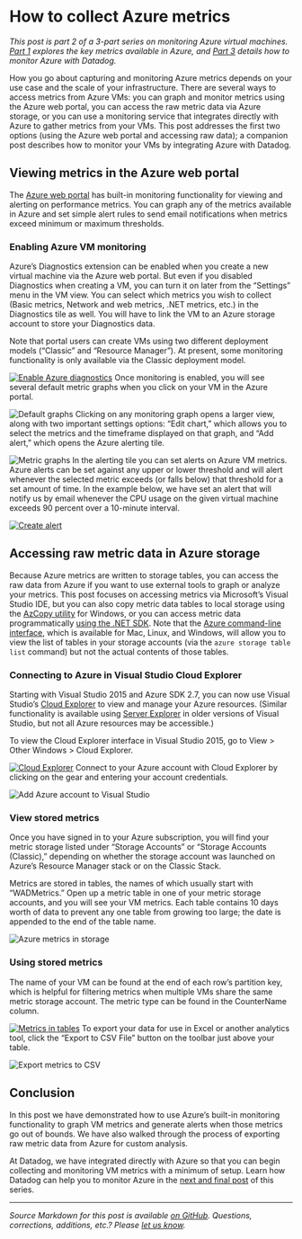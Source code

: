# How to collect Azure metrics

*This post is part 2 of a 3-part series on monitoring Azure virtual machines. [Part 1](/blog/how-to-monitor-microsoft-azure-vms) explores the key metrics available in Azure, and [Part 3](/blog/monitor-azure-vms-using-datadog) details how to monitor Azure with Datadog.*

How you go about capturing and monitoring Azure metrics depends on your use case and the scale of your infrastructure. There are several ways to access metrics from Azure VMs: you can graph and monitor metrics using the Azure web portal, you can access the raw metric data via Azure storage, or you can use a monitoring service that integrates directly with Azure to gather metrics from your VMs. This post addresses the first two options (using the Azure web portal and accessing raw data); a companion post describes how to monitor your VMs by integrating Azure with Datadog.

## Viewing metrics in the Azure web portal

The [Azure web portal](https://portal.azure.com/) has built-in monitoring functionality for viewing and alerting on performance metrics. You can graph any of the metrics available in Azure and set simple alert rules to send email notifications when metrics exceed minimum or maximum thresholds.

### Enabling Azure VM monitoring

Azure’s Diagnostics extension can be enabled when you create a new virtual machine via the Azure web portal. But even if you disabled Diagnostics when creating a VM, you can turn it on later from the “Settings” menu in the VM view. You can select which metrics you wish to collect (Basic metrics, Network and web metrics, .NET metrics, etc.) in the Diagnostics tile as well. You will have to link the VM to an Azure storage account to store your Diagnostics data.

Note that portal users can create VMs using two different deployment models (“Classic” and “Resource Manager”). At present, some monitoring functionality is only available via the Classic deployment model.

[![Enable Azure diagnostics](https://d33tyra1llx9zy.cloudfront.net/blog/images/2015-08-azure/2-enable-diagnostics-2.png)](https://d33tyra1llx9zy.cloudfront.net/blog/images/2015-08-azure/2-enable-diagnostics-2.png)
 Once monitoring is enabled, you will see several default metric graphs when you click on your VM in the Azure portal.

![Default graphs](https://d33tyra1llx9zy.cloudfront.net/blog/images/2015-08-azure/2-default-graphs.png)
 Clicking on any monitoring graph opens a larger view, along with two important settings options: “Edit chart,” which allows you to select the metrics and the timeframe displayed on that graph, and “Add alert,” which opens the Azure alerting tile.

![Metric graphs](https://d33tyra1llx9zy.cloudfront.net/blog/images/2015-08-azure/2-bigger-graph.png)
 In the alerting tile you can set alerts on Azure VM metrics. Azure alerts can be set against any upper or lower threshold and will alert whenever the selected metric exceeds (or falls below) that threshold for a set amount of time. In the example below, we have set an alert that will notify us by email whenever the CPU usage on the given virtual machine exceeds 90 percent over a 10-minute interval.

[![Create alert](https://d33tyra1llx9zy.cloudfront.net/blog/images/2015-08-azure/2-alert-rule.png)](https://d33tyra1llx9zy.cloudfront.net/blog/images/2015-08-azure/2-alert-rule.png)

## Accessing raw metric data in Azure storage

Because Azure metrics are written to storage tables, you can access the raw data from Azure if you want to use external tools to graph or analyze your metrics. This post focuses on accessing metrics via Microsoft’s Visual Studio IDE, but you can also copy metric data tables to local storage using the [AzCopy utility](https://azure.microsoft.com/en-us/documentation/articles/storage-use-azcopy/) for Windows, or you can access metric data programmatically [using the .NET SDK](https://www.nuget.org/packages/Microsoft.Azure.Insights). Note that the [Azure command-line interface](https://azure.microsoft.com/en-us/documentation/articles/virtual-machines-command-line-tools/), which is available for Mac, Linux, and Windows, will allow you to view the list of tables in your storage accounts (via the `azure storage table list` command) but not the actual contents of those tables.

### Connecting to Azure in Visual Studio Cloud Explorer

Starting with Visual Studio 2015 and Azure SDK 2.7, you can now use Visual Studio’s [Cloud Explorer](https://msdn.microsoft.com/en-us/library/azure/mt185741.aspx) to view and manage your Azure resources. (Similar functionality is available using [Server Explorer](https://msdn.microsoft.com/en-us/library/azure/ff683677.aspx#BK_ViewResources) in older versions of Visual Studio, but not all Azure resources may be accessible.)

To view the Cloud Explorer interface in Visual Studio 2015, go to View &gt; Other Windows &gt; Cloud Explorer.

[![Cloud Explorer](https://d33tyra1llx9zy.cloudfront.net/blog/images/2015-08-azure/2-cloud-explorer.png)](https://d33tyra1llx9zy.cloudfront.net/blog/images/2015-08-azure/2-cloud-explorer.png)
 Connect to your Azure account with Cloud Explorer by clicking on the gear and entering your account credentials.

![Add Azure account to Visual Studio](https://d33tyra1llx9zy.cloudfront.net/blog/images/2015-08-azure/2-add-account.png)

### View stored metrics

Once you have signed in to your Azure subscription, you will find your metric storage listed under “Storage Accounts” or “Storage Accounts (Classic),” depending on whether the storage account was launched on Azure’s Resource Manager stack or on the Classic Stack.

Metrics are stored in tables, the names of which usually start with “WADMetrics.” Open up a metric table in one of your metric storage accounts, and you will see your VM metrics. Each table contains 10 days worth of data to prevent any one table from growing too large; the date is appended to the end of the table name.

![Azure metrics in storage](https://d33tyra1llx9zy.cloudfront.net/blog/images/2015-08-azure/2-wad-metrics2.png)

### Using stored metrics

The name of your VM can be found at the end of each row’s partition key, which is helpful for filtering metrics when multiple VMs share the same metric storage account. The metric type can be found in the CounterName column.

[![Metrics in tables](https://d33tyra1llx9zy.cloudfront.net/blog/images/2015-08-azure/2-metric-table.png)](https://d33tyra1llx9zy.cloudfront.net/blog/images/2015-08-azure/2-metric-table.png)
 To export your data for use in Excel or another analytics tool, click the “Export to CSV File” button on the toolbar just above your table.

![Export metrics to CSV](https://d33tyra1llx9zy.cloudfront.net/blog/images/2015-08-azure/2-export-to-csv.png)

## Conclusion

In this post we have demonstrated how to use Azure’s built-in monitoring functionality to graph VM metrics and generate alerts when those metrics go out of bounds. We have also walked through the process of exporting raw metric data from Azure for custom analysis.

At Datadog, we have integrated directly with Azure so that you can begin collecting and monitoring VM metrics with a minimum of setup. Learn how Datadog can help you to monitor Azure in the [next and final post](/blog/monitor-azure-vms-using-datadog/) of this series.

------------------------------------------------------------------------

*Source Markdown for this post is available [on GitHub](https://github.com/DataDog/the-monitor/blob/master/azure/how_to_collect_azure_metrics.md). Questions, corrections, additions, etc.? Please [let us know](https://github.com/DataDog/the-monitor/issues).*
